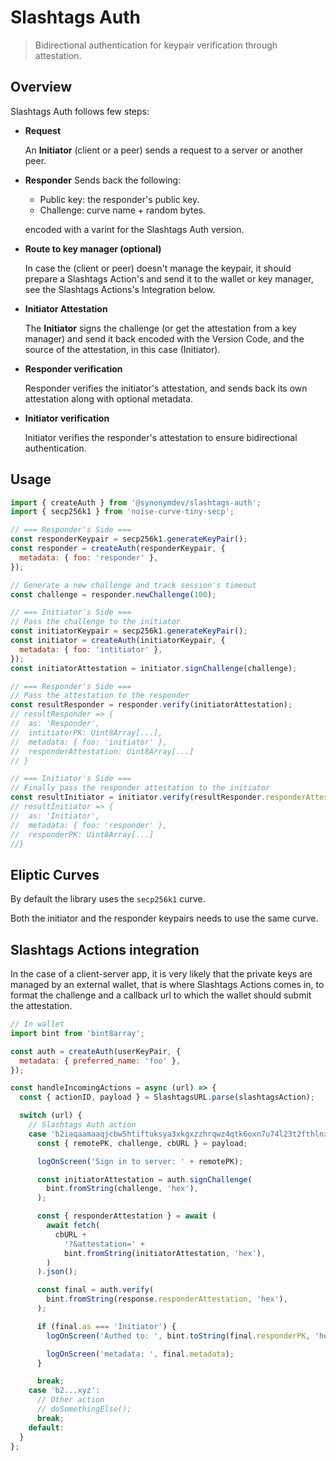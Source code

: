# Slashtags Auth

> Bidirectional authentication for keypair verification through attestation.

## Overview

Slashtags Auth follows few steps:

- **Request**

  An **Initiator** (client or a peer) sends a request to a server or another peer.

- **Responder**
  Sends back the following:

  - Public key: the responder's public key.
  - Challenge: curve name + random bytes.

  encoded with a varint for the Slashtags Auth version.

- **Route to key manager (optional)**

  In case the (client or peer) doesn't manage the keypair, it should prepare a Slashtags Action's and send it to the wallet or key manager, see the Slashtags Actions's Integration below.

- **Initiator Attestation**

  The **Initiator** signs the challenge (or get the attestation from a key manager) and send it back encoded with the Version Code, and the source of the attestation, in this case (Initiator).

- **Responder verification**

  Responder verifies the initiator's attestation, and sends back its own attestation along with optional metadata.

- **Initiator verification**

  Initiator verifies the responder's attestation to ensure bidirectional authentication.

## Usage

```js
import { createAuth } from '@synonymdev/slashtags-auth';
import { secp256k1 } from 'noise-curve-tiny-secp';

// === Responder's Side ===
const responderKeypair = secp256k1.generateKeyPair();
const responder = createAuth(responderKeypair, {
  metadata: { foo: 'responder' },
});

// Generate a new challenge and track session's timeout
const challenge = responder.newChallenge(100);

// === Initiator's Side ===
// Pass the challenge to the initiator
const initiatorKeypair = secp256k1.generateKeyPair();
const initiator = createAuth(initiatorKeypair, {
  metadata: { foo: 'intitiator' },
});
const initiatorAttestation = initiator.signChallenge(challenge);

// === Responder's Side ===
// Pass the attestation to the responder
const resultResponder = responder.verify(initiatorAttestation);
// resultResponder => {
//  as: 'Responder',
//  intitiatorPK: Uint8Array[...],
//  metadata: { foo: 'initiator' },
//  responderAttestation: Uint8Array[...]
// }

// === Initiator's Side ===
// Finally pass the responder attestation to the initiator
const resultInitiator = initiator.verify(resultResponder.responderAttestation);
// resultInitiator => {
//  as: 'Initiator',
//  metadata: { foo: 'responder' },
//  responderPK: Uint8Array[...]
//}
```

## Eliptic Curves

By default the library uses the `secp256k1` curve.

Both the initiator and the responder keypairs needs to use the same curve.

## Slashtags Actions integration

In the case of a client-server app, it is very likely that the private keys are managed by an external wallet, that is where Slashtags Actions comes in, to format the challenge and a callback url to which the wallet should submit the attestation.

```js
// In wallet
import bint from 'bint8array';

const auth = createAuth(userKeyPair, {
  metadata: { preferred_name: 'foo' },
});

const handleIncomingActions = async (url) => {
  const { actionID, payload } = SlashtagsURL.parse(slashtagsAction);

  switch (url) {
    // Slashtags Auth action
    case 'b2iaqaamaaqjcbw5htiftuksya3xkgxzzhrqwz4qtk6oxn7u74l23t2fthlnx3ked':
      const { remotePK, challenge, cbURL } = payload;

      logOnScreen('Sign in to server: ' + remotePK);

      const initiatorAttestation = auth.signChallenge(
        bint.fromString(challenge, 'hex'),
      );

      const { responderAttestation } = await (
        await fetch(
          cbURL +
            '?&attestation=' +
            bint.fromString(initiatorAttestation, 'hex'),
        )
      ).json();

      const final = auth.verify(
        bint.fromString(response.responderAttestation, 'hex'),
      );

      if (final.as === 'Initiator') {
        logOnScreen('Authed to: ', bint.toString(final.responderPK, 'hex'));

        logOnScreen('metadata: ', final.metadata);
      }

      break;
    case 'b2...xyz':
      // Other action
      // doSomethingElse();
      break;
    default:
  }
};
```
